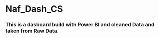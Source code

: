 # Naf_Dash_CS

### This is a dasboard build with Power BI and cleaned Data and taken from Raw Data.
